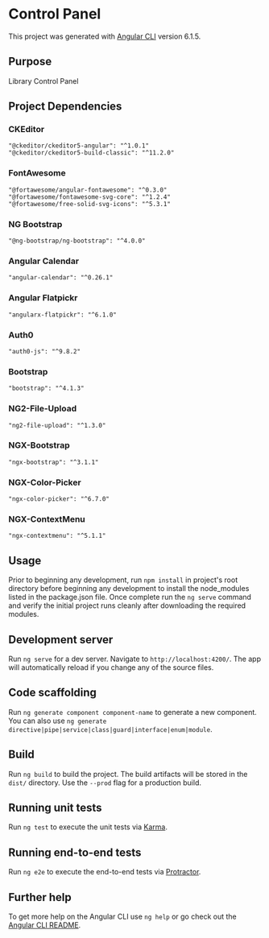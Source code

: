 # Control Panel

This project was generated with [Angular CLI](https://github.com/angular/angular-cli) version 6.1.5.

## Purpose

Library Control Panel 

## Project Dependencies

### CKEditor
    "@ckeditor/ckeditor5-angular": "^1.0.1"
    "@ckeditor/ckeditor5-build-classic": "^11.2.0"
### FontAwesome
    "@fortawesome/angular-fontawesome": "^0.3.0"
    "@fortawesome/fontawesome-svg-core": "^1.2.4"
    "@fortawesome/free-solid-svg-icons": "^5.3.1"
### NG Bootstrap
    "@ng-bootstrap/ng-bootstrap": "^4.0.0"
    
### Angular Calendar
    "angular-calendar": "^0.26.1"
### Angular Flatpickr
    "angularx-flatpickr": "^6.1.0"
### Auth0
    "auth0-js": "^9.8.2"
### Bootstrap
	"bootstrap": "^4.1.3"
### NG2-File-Upload
    "ng2-file-upload": "^1.3.0"
### NGX-Bootstrap
    "ngx-bootstrap": "^3.1.1"
### NGX-Color-Picker
    "ngx-color-picker": "^6.7.0"
### NGX-ContextMenu
    "ngx-contextmenu": "^5.1.1"

## Usage
Prior to beginning any development, run `npm install` in project's root directory before beginning any development to install the node_modules listed in the package.json file. 
Once complete run the `ng serve` command and verify the initial project runs cleanly after downloading the required modules.

## Development server

Run `ng serve` for a dev server. Navigate to `http://localhost:4200/`. The app will automatically reload if you change any of the source files.

## Code scaffolding

Run `ng generate component component-name` to generate a new component. You can also use `ng generate directive|pipe|service|class|guard|interface|enum|module`.

## Build

Run `ng build` to build the project. The build artifacts will be stored in the `dist/` directory. Use the `--prod` flag for a production build.

## Running unit tests

Run `ng test` to execute the unit tests via [Karma](https://karma-runner.github.io).

## Running end-to-end tests

Run `ng e2e` to execute the end-to-end tests via [Protractor](http://www.protractortest.org/).

## Further help

To get more help on the Angular CLI use `ng help` or go check out the [Angular CLI README](https://github.com/angular/angular-cli/blob/master/README.md).
